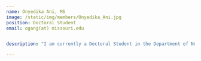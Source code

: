 ```yaml
---
name: Onyedika Ani, MS
image: /static/img/members/Onyedika_Ani.jpg
position: Doctoral Student
email: ogang(at) missouri.edu


description: "I am currently a Doctoral Student in the Department of Nutrition and Exercise Physiology, University of Missouri-Columbia. I hold bachelor’s and master’s degrees in Biochemistry from Ebonyi State University, Nigeria, and the University of Ilorin, Nigeria respectively. After that I moved to England to study Public Health nutrition at the University of Chester, UK, where I qualified as a Registered Associate Nutritionist with the Association for Nutrition, UK. I am passionate about research on nutritional interventions for the improvement of cardiometabolic health. More so, how optimal lifestyle behaviors could be beneficial in improving health and well-being."

---
```

